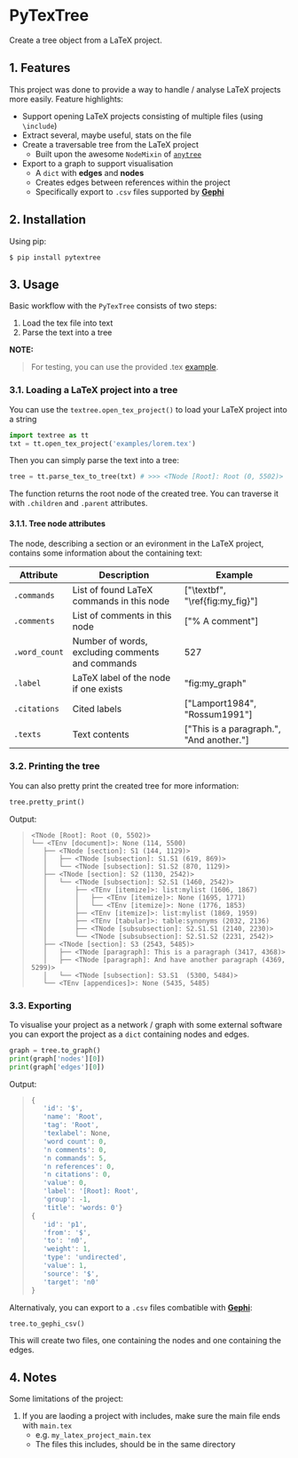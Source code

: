 # PyTexTree
Create a tree object from a LaTeX project.


## 1. Features
This project was done to provide a way to handle / analyse LaTeX projects more easily.
Feature highlights:
- Support opening LaTeX projects consisting of multiple files (using `\include`)
- Extract several, maybe useful, stats on the file
- Create a traversable tree from the LaTeX project
    - Built upon the awesome `NodeMixin` of [`anytree`](https://github.com/c0fec0de/anytree)
- Export to a graph to support visualisation
    - A `dict` with __edges__ and __nodes__
    - Creates edges between references within the project
    - Specifically export to `.csv` files supported by [__Gephi__](https://gephi.org/)


## 2. Installation
Using pip:
```
$ pip install pytextree
```



## 3. Usage
Basic workflow with the `PyTexTree` consists of two steps:
1. Load the tex file into text
2. Parse the text into a tree

**NOTE:**
>For testing, you can use the provided .tex [example](https://github.com/PebbleBonk/textree/blob/master/examples/lorem.tex).

### 3.1. Loading a LaTeX project into a tree
You can use the `textree.open_tex_project()` to load your LaTeX project into a string
```py
import textree as tt
txt = tt.open_tex_project('examples/lorem.tex')
```

Then you can simply parse the text into a tree:
```py
tree = tt.parse_tex_to_tree(txt) # >>> <TNode [Root]: Root (0, 5502)>
```
The function returns the root node of the created tree. You can traverse it with `.children` and `.parent` attributes.


#### 3.1.1. Tree node attributes
The node, describing a section or an evironment in the LaTeX project, contains some information about the containing text:

Attribute | Description | Example
----------|-------------|--------
`.commands` | List of found LaTeX commands in this node | ["\textbf", "\ref{fig:my_fig}"]
`.comments` | List of comments in this node | ["% A comment"]
`.word_count` | Number of words, excluding comments and commands | 527
`.label` | LaTeX label of the node if one exists | "fig:my_graph"
`.citations` | Cited labels | ["Lamport1984", "Rossum1991"]
`.texts` | Text contents | ["This is a paragraph.", "And another."]



### 3.2. Printing the tree
You can also pretty print the created tree for more information:
```py
tree.pretty_print()
```
Output:
>```
><TNode [Root]: Root (0, 5502)>
>└── <TEnv [document]>: None (114, 5500)
>    ├── <TNode [section]: S1 (144, 1129)>
>    │   ├── <TNode [subsection]: S1.S1 (619, 869)>
>    │   └── <TNode [subsection]: S1.S2 (870, 1129)>
>    ├── <TNode [section]: S2 (1130, 2542)>
>    │   └── <TNode [subsection]: S2.S1 (1460, 2542)>
>    │       ├── <TEnv [itemize]>: list:mylist (1606, 1867)
>    │       │   ├── <TEnv [itemize]>: None (1695, 1771)
>    │       │   └── <TEnv [itemize]>: None (1776, 1853)
>    │       ├── <TEnv [itemize]>: list:mylist (1869, 1959)
>    │       ├── <TEnv [tabular]>: table:synonyms (2032, 2136)
>    │       ├── <TNode [subsubsection]: S2.S1.S1 (2140, 2230)>
>    │       └── <TNode [subsubsection]: S2.S1.S2 (2231, 2542)>
>    ├── <TNode [section]: S3 (2543, 5485)>
>    │   ├── <TNode [paragraph]: This is a paragraph (3417, 4368)>
>    │   ├── <TNode [paragraph]: And have another paragraph (4369, 5299)>
>    │   └── <TNode [subsection]: S3.S1  (5300, 5484)>
>    └── <TEnv [appendices]>: None (5435, 5485)
>```

### 3.3. Exporting
To visualise your project as a network / graph with some external software you can export the project as a `dict` containing nodes and edges.
```py
graph = tree.to_graph()
print(graph['nodes'][0])
print(graph['edges'][0])
```

Output:
>```js
>{
>    'id': '$',
>    'name': 'Root',
>    'tag': 'Root',
>    'texlabel': None,
>    'word count': 0,
>    'n comments': 0,
>    'n commands': 5,
>    'n references': 0,
>    'n citations': 0,
>    'value': 0,
>    'label': '[Root]: Root',
>    'group': -1,
>    'title': 'words: 0'}
>{
>    'id': 'p1',
>    'from': '$',
>    'to': 'n0',
>    'weight': 1,
>    'type': 'undirected',
>    'value': 1,
>    'source': '$',
>    'target': 'n0'
>}
>```

Alternativaly, you can export to a `.csv` files combatible with [__Gephi__](https://gephi.org/):
```
tree.to_gephi_csv()
```
This will create two files, one containing the nodes and one containing the edges.

## 4. Notes
Some limitations of the project:
1. If you are laoding a project with includes, make sure the main file ends with `main.tex`
    - e.g. `my_latex_project_main.tex`
    - The files this includes, should be in the same directory